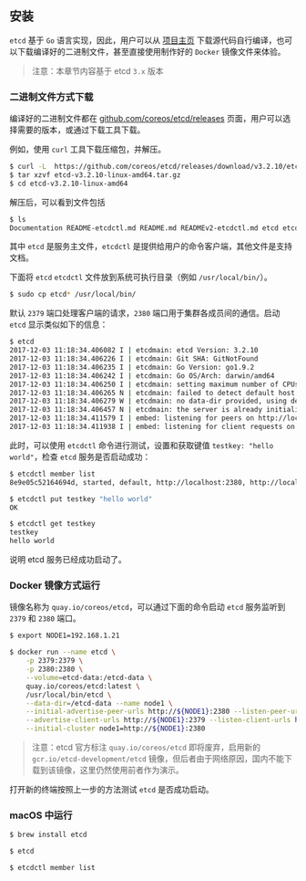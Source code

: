 ## 安装

`etcd` 基于 `Go` 语言实现，因此，用户可以从 [项目主页](https://github.com/coreos/etcd) 下载源代码自行编译，也可以下载编译好的二进制文件，甚至直接使用制作好的 `Docker` 镜像文件来体验。

>注意：本章节内容基于 etcd `3.x` 版本

### 二进制文件方式下载

编译好的二进制文件都在 [github.com/coreos/etcd/releases](https://github.com/coreos/etcd/releases/) 页面，用户可以选择需要的版本，或通过下载工具下载。

例如，使用 `curl` 工具下载压缩包，并解压。

```bash
$ curl -L  https://github.com/coreos/etcd/releases/download/v3.2.10/etcd-v3.2.10-linux-amd64.tar.gz -o etcd-v3.2.10-linux-amd64.tar.gz
$ tar xzvf etcd-v3.2.10-linux-amd64.tar.gz
$ cd etcd-v3.2.10-linux-amd64
```

解压后，可以看到文件包括

```bash
$ ls
Documentation README-etcdctl.md README.md READMEv2-etcdctl.md etcd etcdctl
```

其中 `etcd` 是服务主文件，`etcdctl` 是提供给用户的命令客户端，其他文件是支持文档。

下面将 `etcd` `etcdctl` 文件放到系统可执行目录（例如 `/usr/local/bin/`）。

```bash
$ sudo cp etcd* /usr/local/bin/
```

默认 `2379` 端口处理客户端的请求，`2380` 端口用于集群各成员间的通信。启动 `etcd` 显示类似如下的信息：

```bash
$ etcd
2017-12-03 11:18:34.406082 I | etcdmain: etcd Version: 3.2.10
2017-12-03 11:18:34.406226 I | etcdmain: Git SHA: GitNotFound
2017-12-03 11:18:34.406235 I | etcdmain: Go Version: go1.9.2
2017-12-03 11:18:34.406242 I | etcdmain: Go OS/Arch: darwin/amd64
2017-12-03 11:18:34.406250 I | etcdmain: setting maximum number of CPUs to 4, total number of available CPUs is 4
2017-12-03 11:18:34.406265 N | etcdmain: failed to detect default host (default host not supported on darwin_amd64)
2017-12-03 11:18:34.406279 W | etcdmain: no data-dir provided, using default data-dir ./default.etcd
2017-12-03 11:18:34.406457 N | etcdmain: the server is already initialized as member before, starting as etcd member...
2017-12-03 11:18:34.411579 I | embed: listening for peers on http://localhost:2380
2017-12-03 11:18:34.411938 I | embed: listening for client requests on localhost:2379
```

此时，可以使用 `etcdctl` 命令进行测试，设置和获取键值 `testkey: "hello world"`，检查 `etcd` 服务是否启动成功：

```bash
$ etcdctl member list
8e9e05c52164694d, started, default, http://localhost:2380, http://localhost:2379

$ etcdctl put testkey "hello world"
OK

$ etcdctl get testkey
testkey
hello world
```

说明 etcd 服务已经成功启动了。

### Docker 镜像方式运行

镜像名称为 `quay.io/coreos/etcd`，可以通过下面的命令启动 `etcd` 服务监听到 `2379` 和 `2380` 端口。

```bash
$ export NODE1=192.168.1.21

$ docker run --name etcd \
    -p 2379:2379 \
    -p 2380:2380 \
    --volume=etcd-data:/etcd-data \
    quay.io/coreos/etcd:latest \
    /usr/local/bin/etcd \
    --data-dir=/etcd-data --name node1 \
    --initial-advertise-peer-urls http://${NODE1}:2380 --listen-peer-urls http://0.0.0.0:2380 \
    --advertise-client-urls http://${NODE1}:2379 --listen-client-urls http://0.0.0.0:2379 \
    --initial-cluster node1=http://${NODE1}:2380
```

>注意：etcd 官方标注 `quay.io/coreos/etcd` 即将废弃，启用新的 `gcr.io/etcd-development/etcd` 镜像，但后者由于网络原因，国内不能下载到该镜像，这里仍然使用前者作为演示。

打开新的终端按照上一步的方法测试 `etcd` 是否成功启动。

### macOS 中运行

```bash
$ brew install etcd

$ etcd

$ etcdctl member list
```
